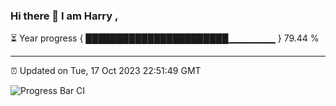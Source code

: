 ### Hi there 👋 I am Harry , 

⏳ Year progress { ███████████████████████▁▁▁▁▁▁▁ } 79.44 %

---

⏰ Updated on Tue, 17 Oct 2023 22:51:49 GMT

![Progress Bar CI](https://github.com/duykhang68/duykhang68/workflows/Progress%20Bar%20CI/badge.svg)
